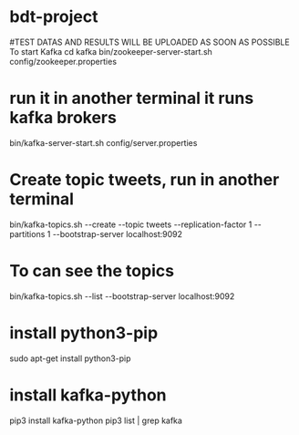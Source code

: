# bdt-project
#TEST DATAS AND RESULTS WILL BE UPLOADED AS SOON AS POSSIBLE
To start Kafka
cd kafka
bin/zookeeper-server-start.sh config/zookeeper.properties 
 # run it in another terminal it runs kafka brokers
bin/kafka-server-start.sh config/server.properties
 # Create topic tweets, run in another terminal
bin/kafka-topics.sh --create --topic tweets --replication-factor 1 --partitions 1 --bootstrap-server localhost:9092

# To can see the topics
bin/kafka-topics.sh --list --bootstrap-server localhost:9092

# install python3-pip
sudo apt-get install python3-pip

# install kafka-python
pip3 install kafka-python
pip3 list | grep kafka

